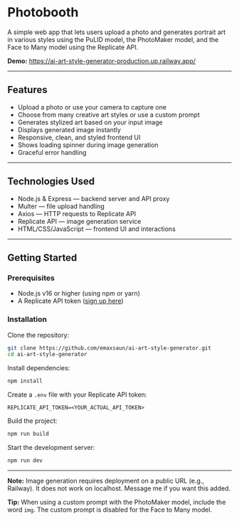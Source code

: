 # Photobooth

A simple web app that lets users upload a photo and generates portrait art in various styles using the PuLID model, the PhotoMaker model, and the Face to Many model using the Replicate API.

**Demo:** https://ai-art-style-generator-production.up.railway.app/

---

## Features

- Upload a photo or use your camera to capture one
- Choose from many creative art styles or use a custom prompt
- Generates stylized art based on your input image
- Displays generated image instantly
- Responsive, clean, and styled frontend UI
- Shows loading spinner during image generation
- Graceful error handling

---

## Technologies Used

- Node.js & Express — backend server and API proxy
- Multer — file upload handling
- Axios — HTTP requests to Replicate API
- Replicate API — image generation service
- HTML/CSS/JavaScript — frontend UI and interactions

---

## Getting Started

### Prerequisites

- Node.js v16 or higher (using npm or yarn)
- A Replicate API token ([sign up here](https://replicate.com/signin))

### Installation

Clone the repository:

```bash
git clone https://github.com/emaxsaun/ai-art-style-generator.git
cd ai-art-style-generator
```

Install dependencies:

```bash
npm install
```

Create a `.env` file with your Replicate API token:

```env
REPLICATE_API_TOKEN=<YOUR_ACTUAL_API_TOKEN>
```

Build the project:

```bash
npm run build
```

Start the development server:

```bash
npm run dev
```

---

**Note:** Image generation requires deployment on a public URL (e.g., Railway). It does not work on localhost. Message me if you want this added.

**Tip:** When using a custom prompt with the PhotoMaker model, include the word `img`. The custom prompt is disabled for the Face to Many model.
